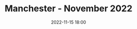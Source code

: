 ---
templateKey: 'event-page'
eventId: 179c6edc-fe8b-4720-a421-538b31d3d137
title: Manchester - November 2022
sup: "Join us for the 2nd Manchester Sitecore Technical User Group meetup of 2022.
It will be Hosted at DEPT® and they are kindly providing Refreshments and Pizza for everyone. 
We have some great Talks from Experts from the Sitecore Community and the oportunity to catchup with other Sitecore developers and network.
Please sign in and RSVP at the bottom of this page, so we can keep track of numbers for Food and Drinks.
Looking forward to seeing you all there.
One more thing, If your considering a new role then check out DEPT® careers: https://www.deptagency.com/careers/"
date: 2022-11-15 18:00
dateConfirmed: true
showOnlineRsvp: false
image: ../../../../img/dept-event-space2.jpg
sponsors: DEPT®
venue:
  name: DEPT® 
  address: 9th Floor, Bridgewater House, Whitworth Street, M1 6LT Manchester
  position: 
  details: ""
agenda:
  - agenda-item:
    time: "18:00"
    value: Arrival and networking
  - talk:
    time: "18:15"
    who: "Matt Knowles - Solutions Architect at EPAM Systems"
    intro: "The Cloud Utilising Cosmos to scale Powershell to enterprise level reporting and updating"
    description: "How many pages of type x have we got? Can we update all text components with style a applied to be swapped to style b? How many pages do we have with more than one unpublished version?
    All these are questions we face periodically and we reach for that trusty tool, however when your site gets enterprise scale (we have north of 50k pages) the usual methods of performing these operations, or generating these reports start to suffer, either taking a long time to run, or worse, timing out.
    We solved this problem using cosmos as a massive repository of rendering information, allowing not only PowerShell performance improvements, but also having common data requests generated in power BI, allowing developers and administrators to provide their real 'value added'"
  - talk:
    time: "18:45"
    who: "Jeremy Davis - Architect at UNRVLD & Dominic Hurst - Senior Consultant at Infinity Works"
    intro: "Sitecore Symposium Highlights"
    description: "This will be our first meet-up after the 'Sitecore Symposium' conference in Chicago. That's always a time for product announcements, new roadmaps and news about where Sitecore are heading in the coming year. Join us to find out what those announcements were, and get some insight into how they might affect you and your work."
  - talk: 
    time: "19:15"
    who: "Harivola Loic Rabehaja - Solution Architect at DEPT®"
    intro: "A Composable Sitecore XP: Pave the road towards HEADLESS"
    description: "Loic will share his experience of following the Composable model with Sitecore XP."
  - talk:
    time: "19:45"
    who: "Adam Seabridge - Sitecore Consultant & Developer Flux Digital"
    intro:  "XM Cloud Demystified"
    description: "There has been a lot of information shared about XM Cloud over the past 6 months or so, but for some it's not clear what it is exactly or how it works. Adam will explain what XM Cloud is and isn't, what is included and how it compares to XP. He will also discuss where it fits in with the new SaaS products Sitecore has aquired and developed, the different development approaches and show how XM Cloud looks."
  - agenda-item:
    time: "20:15"
    value: Networking
  - agenda-item:
    time: "20:30"
    value: Close
meta:
  metaTitle: Sitecore User Group - Manchester November 2022  
  metaDescription: Join us for the 2nd Manchester Sitecore Technical User Group meetup of 2022 
  metaKeywords: sitecore, user group, manchester, DEPT, Symposium, SPE, Cloud
---